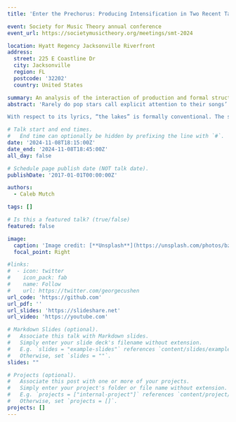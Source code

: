 ```yaml
---
title: 'Enter the Prechorus: Producing Intensification in Two Recent Taylor Swift Songs'

event: Society for Music Theory annual conference
event_url: https://societymusictheory.org/meetings/smt-2024

location: Hyatt Regency Jacksonville Riverfront
address:
  street: 225 E Coastline Dr
  city: Jacksonville
  region: FL
  postcode: '32202'
  country: United States

summary: An analysis of the interaction of production and formal structure in two songs by Taylor Swift.
abstract: 'Rarely do pop stars call explicit attention to their songs’ formal design. Taylor Swift, though, often announces which song in a concert is the first with a bridge, and critics and her fans have responded to this emphasis by creating numerous websites evaluating and ranking her songs’ bridges. The choruses, too, of her songs merit analytical attention. This paper examines two recent Swift songs, “the lakes” (2020) and “You’re on your Own, Kid” (2022), each of which has been released in two versions that differ in their approaches to the chorus section. I illustrate how the alternate versions of the two songs follow the conventions of verse, prechorus, and chorus sections. I then turn to the album version of each song to demonstrate how changes in production have altered its formal implications by adding to the chorus a prechorus-like sense of intensification and drive towards a climax. Attending to how Swift signals and subverts formal organization in her choruses also offers new insight into how the songs’ formal design adds depth to the meaning of their lyrics.

With respect to its lyrics, “the lakes” is formally conventional. The so-called “original version” of the song strongly projects its verse-chorus structure by thunderously emphasizing the chorus. By contrast, in the album version the chorus maintains a texture similar to that of the verse but gradually intensifies, recasting the entire section as a prechorus. Instead, the music deflates, returning to the verse and leaving listeners with a sense of denied potential that reinforces the lyrics’ elegiac tone. The lyrics of “You’re on your Own, Kid” suggest two verse-chorus units and an extended chorus. That concluding chorus, though, is greatly extended: as it loops, it intensifying character gradually overwrites its sense of being a chorus with that of being a prechorus, before finally syncing up with the ending of the previous choruses. The formal outlines of the chorus section have been preserved, but a new mid-chorus “prechorus” has been inserted within. Swift’s solo performance of the song, by contrast, attenuates the sense of prechorus intensification, and the audience’s singing subverts the song’s message.'

# Talk start and end times.
#   End time can optionally be hidden by prefixing the line with `#`.
date: '2024-11-08T18:15:00Z'
date_end: '2024-11-08T18:45:00Z'
all_day: false

# Schedule page publish date (NOT talk date).
publishDate: '2017-01-01T00:00:00Z'

authors:
  - Caleb Mutch

tags: []

# Is this a featured talk? (true/false)
featured: false

image:
  caption: 'Image credit: [**Unsplash**](https://unsplash.com/photos/bzdhc5b3Bxs)'
  focal_point: Right

#links:
#  - icon: twitter
#    icon_pack: fab
#    name: Follow
#    url: https://twitter.com/georgecushen
url_code: 'https://github.com'
url_pdf: ''
url_slides: 'https://slideshare.net'
url_video: 'https://youtube.com'

# Markdown Slides (optional).
#   Associate this talk with Markdown slides.
#   Simply enter your slide deck's filename without extension.
#   E.g. `slides = "example-slides"` references `content/slides/example-slides.md`.
#   Otherwise, set `slides = ""`.
slides: ""

# Projects (optional).
#   Associate this post with one or more of your projects.
#   Simply enter your project's folder or file name without extension.
#   E.g. `projects = ["internal-project"]` references `content/project/deep-learning/index.md`.
#   Otherwise, set `projects = []`.
projects: []
---
```

